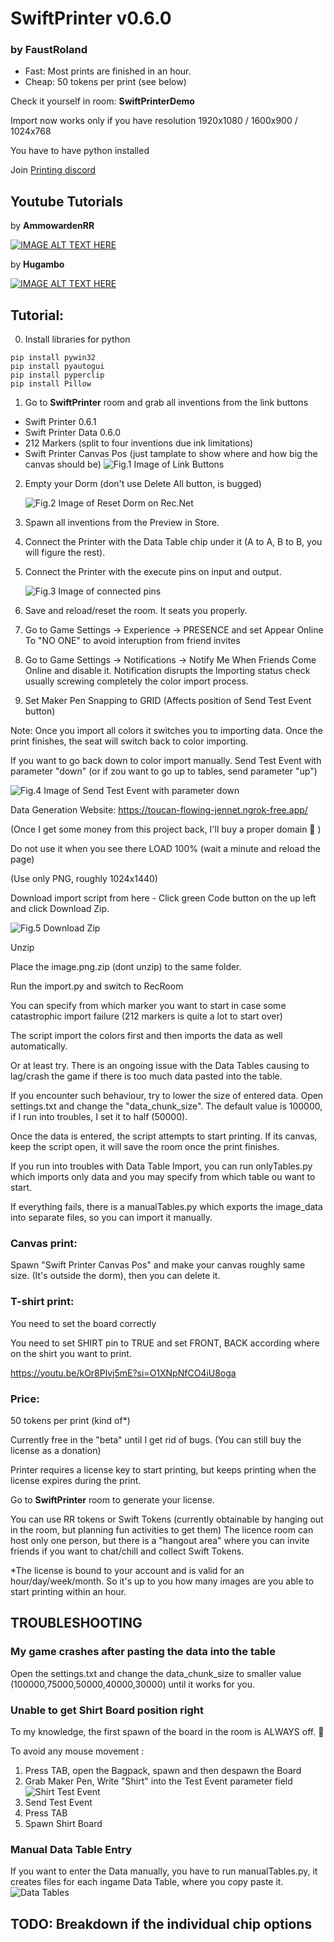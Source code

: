 # SwiftPrinter v0.6.0

### by FaustRoland

 - Fast: Most prints are finished in an hour.
 - Cheap: 50 tokens per print (see below)

Check it yourself in room: **SwiftPrinterDemo**


Import now works only if you have resolution 1920x1080 / 1600x900 / 1024x768

You have to have python installed

Join [Printing discord](https://discord.gg/GuzwRMsyW8)


## Youtube Tutorials

by **AmmowardenRR**

[![IMAGE ALT TEXT HERE](https://img.youtube.com/vi/oPqGr90cl6s/0.jpg)](https://www.youtube.com/watch?v=oPqGr90cl6s&list=PLSgqZt6xUHdM_AF7eNe9dnTKqzRvmYZty)



by **Hugambo** 

[![IMAGE ALT TEXT HERE](https://img.youtube.com/vi/po1xGSOedJg/0.jpg)](https://www.youtube.com/watch?v=po1xGSOedJg)



## Tutorial:

0) Install libraries for python
```
pip install pywin32
pip install pyautogui
pip install pyperclip
pip install Pillow
```

1) Go to **SwiftPrinter** room and grab all inventions from the link buttons
 - Swift Printer 0.6.1
 - Swift Printer Data 0.6.0
 - 212 Markers (split to four inventions due ink limitations)
 - Swift Printer Canvas Pos (just tamplate to show where and how big the canvas should be)
![Fig.1 Image of Link Buttons](readme/Fig1.png)

2) Empty your Dorm
(don't use Delete All button, is bugged)

    ![Fig.2 Image of Reset Dorm on Rec.Net](readme/Fig2.png)

   
  


    
4) Spawn all inventions from the Preview in Store. 

5) Connect the Printer with the Data Table chip under it (A to A, B to B, you will figure the rest). 

6) Connect the Printer with the execute pins on
input and output.

    ![Fig.3 Image of connected pins](readme/Gif1.gif)


7) Save and reload/reset the room. It seats you properly.

8) Go to Game Settings -> Experience -> PRESENCE and set Appear Online To "NO ONE" to avoid interuption from friend invites

9) Go to Game Settings -> Notifications -> Notify Me When Friends Come Online and disable it. Notification disrupts the Importing status check usually screwing completely the color import process.

10) Set Maker Pen Snapping to GRID (Affects position of Send Test Event button)


Note: Once you import all colors it switches you to importing data. Once the print finishes, the seat will switch back to color importing.

If you want to go back down to color import manually. Send Test Event with parameter "down" (or if zou want to go up to tables, send parameter "up")

![Fig.4 Image of Send Test Event with parameter down](readme/Fig4.png)




Data Generation Website: https://toucan-flowing-jennet.ngrok-free.app/ 

(Once I get some money from this project back, I'll buy a proper domain 🙂 )

Do not use it when you see there LOAD 100% (wait a minute and reload the page)


(Use only PNG, roughly 1024x1440)


Download import script from here - Click green Code button on the up left and click Download Zip.

![Fig.5 Download Zip](readme/Fig5.png)



Unzip




Place the image.png.zip (dont unzip) to the same folder.



Run the import.py and switch to RecRoom

You can specify from which marker you want to start in case some catastrophic import failure (212 markers is quite a lot to start over)

The script import the colors first and then imports the data as well automatically.

Or at least try. There is an ongoing issue with the Data Tables causing to lag/crash the game if there is too much data pasted into the table.

If you encounter such behaviour, try to lower the size of entered data. Open settings.txt and change the "data_chunk_size". The default value is 100000, if I run into troubles, I set it to half (50000).


Once the data is entered, the script attempts to start printing. If its canvas, keep the script open, it will save the room once the print finishes.

If you run into troubles with Data Table Import, you can run onlyTables.py which imports only data and you may specify from which table ou want to start.

If everything fails, there is a manualTables.py which exports the image_data into separate files, so you can import it manually.




### Canvas print: 

Spawn "Swift Printer Canvas Pos" and make your canvas roughly same size. (It's outside the dorm), then you can delete it.



### T-shirt print:

You need to set the board correctly

You need to set SHIRT pin to TRUE and set FRONT, BACK according where on the shirt you want to print.

https://youtu.be/kOr8Plvj5mE?si=O1XNpNfCO4iU8oga



### Price: 

50 tokens per print (kind of*)

Currently free in the "beta" until I get rid of bugs. (You can still buy the license as a donation)


Printer requires a license key to start printing, but keeps printing when the license expires during the print. 



Go to **SwiftPrinter** room to generate your license.


You can use RR tokens or Swift Tokens (currently obtainable by hanging out in the room, but planning fun activities to get them)
The licence room can host only one person, but there is a "hangout area" where you can invite friends if you want to chat/chill and collect Swift Tokens.


*The license is bound to your account and is valid for an hour/day/week/month. So it's up to you how many images are you able to start printing within an hour.

## TROUBLESHOOTING

### My game crashes after pasting the data into the table
Open the settings.txt and change the data_chunk_size to smaller value (100000,75000,50000,40000,30000) until it works for you.

### Unable to get Shirt Board position right
To my knowledge, the first spawn of the board in the room is ALWAYS off. 🤷

To avoid any mouse movement :

1) Press TAB, open the Bagpack, spawn and then despawn the Board
2) Grab Maker Pen, Write "Shirt" into the Test Event parameter field  ![Shirt Test Event](readme/ShirtTestEvent.png)
3) Send Test Event
4) Press TAB
5) Spawn Shirt Board

### Manual Data Table Entry
If you want to enter the Data manually, you have to run manualTables.py, it creates files for each ingame Data Table, where you copy paste it.
 ![Data Tables](readme/DataTables.png)



## TODO: Breakdown if the individual chip options
